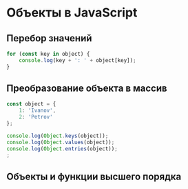 # Объекты в JavaScript

## Перебор значений
```js
for (const key in object) {
    console.log(key + ': ' + object[key]);
}
```

## Преобразование объекта в массив

```js
const object = {
    1: 'Ivanov',
    2: 'Petrov'
};

console.log(Object.keys(object));
console.log(Object.values(object));
console.log(Object.entries(object));
;
```

## Объекты и функции высшего порядка

